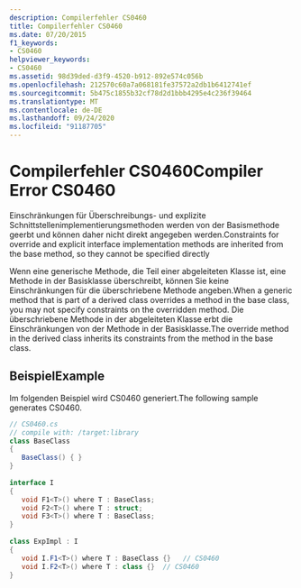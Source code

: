 ```yaml
---
description: Compilerfehler CS0460
title: Compilerfehler CS0460
ms.date: 07/20/2015
f1_keywords:
- CS0460
helpviewer_keywords:
- CS0460
ms.assetid: 98d39ded-d3f9-4520-b912-892e574c056b
ms.openlocfilehash: 212570c60a7a068181fe37572a2db1b6412741ef
ms.sourcegitcommit: 5b475c1855b32cf78d2d1bbb4295e4c236f39464
ms.translationtype: MT
ms.contentlocale: de-DE
ms.lasthandoff: 09/24/2020
ms.locfileid: "91187705"
---
```

# <a name="compiler-error-cs0460"></a><span data-ttu-id="0d749-103">Compilerfehler CS0460</span><span class="sxs-lookup"><span data-stu-id="0d749-103">Compiler Error CS0460</span></span>

<span data-ttu-id="0d749-104">Einschränkungen für Überschreibungs- und explizite Schnittstellenimplementierungsmethoden werden von der Basismethode geerbt und können daher nicht direkt angegeben werden.</span><span class="sxs-lookup"><span data-stu-id="0d749-104">Constraints for override and explicit interface implementation methods are inherited from the base method, so they cannot be specified directly</span></span>  
  
 <span data-ttu-id="0d749-105">Wenn eine generische Methode, die Teil einer abgeleiteten Klasse ist, eine Methode in der Basisklasse überschreibt, können Sie keine Einschränkungen für die überschriebene Methode angeben.</span><span class="sxs-lookup"><span data-stu-id="0d749-105">When a generic method that is part of a derived class overrides a method in the base class, you may not specify constraints on the overridden method.</span></span> <span data-ttu-id="0d749-106">Die überschriebene Methode in der abgeleiteten Klasse erbt die Einschränkungen von der Methode in der Basisklasse.</span><span class="sxs-lookup"><span data-stu-id="0d749-106">The override method in the derived class inherits its constraints from the method in the base class.</span></span>  
  
## <a name="example"></a><span data-ttu-id="0d749-107">Beispiel</span><span class="sxs-lookup"><span data-stu-id="0d749-107">Example</span></span>  

 <span data-ttu-id="0d749-108">Im folgenden Beispiel wird CS0460 generiert.</span><span class="sxs-lookup"><span data-stu-id="0d749-108">The following sample generates CS0460.</span></span>  
  
```csharp  
// CS0460.cs  
// compile with: /target:library  
class BaseClass
{  
   BaseClass() { }  
}  
  
interface I  
{  
   void F1<T>() where T : BaseClass;  
   void F2<T>() where T : struct;  
   void F3<T>() where T : BaseClass;  
}  
  
class ExpImpl : I  
{  
   void I.F1<T>() where T : BaseClass {}   // CS0460  
   void I.F2<T>() where T : class {}  // CS0460  
}  
```
